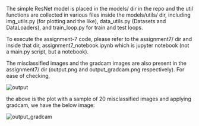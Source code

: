 The simple ResNet model is placed in the models/ dir in the repo and the util functions are collected in various files inside the models/utils/ dir, including img_utils.py (for plotting and the like), data_utils.py (Datasets and DataLoaders), and train_loop.py for train and test loops.

To execute the assignment-7 code, please refer to the assignment7/ dir and inside that dir, assignment7_notebook.ipynb which is jupyter notebook (not a main.py script, but a notebook). 

The misclassified images and the gradcam images are also present in the assignment7/ dir (output.png and output_gradcam.png respectively). For ease of checking, 

![output](https://user-images.githubusercontent.com/14867819/219497546-ed61f497-5b90-460d-adb1-b542afae5747.png)

the above is the plot with a sample of 20 misclassified images and applying gradcam, we have the below image:

![output_gradcam](https://user-images.githubusercontent.com/14867819/219497719-4eadd962-5fa9-4f05-ba50-6d87c51db149.png)
